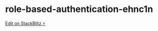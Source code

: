 # role-based-authentication-ehnc1n

[Edit on StackBlitz ⚡️](https://stackblitz.com/edit/role-based-authentication-ehnc1n)